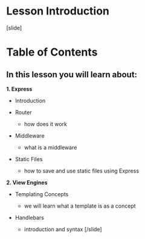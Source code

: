 # Lesson Introduction

[slide]

# Table of Contents

## In this lesson you will learn about:

**1. Express​**

- Introduction​

- Router​
   - how does it work

- Middleware​
   - what is a middleware

- Static Files​
   - how to save and use static files using Express
   
**2. View Engines**​

- Templating Concepts​
   - we will learn what a template is as a concept

- Handlebars
  - introduction and syntax
[/slide]